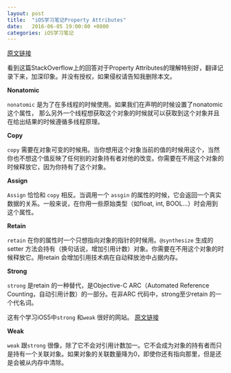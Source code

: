 ```yaml
---
layout: post
title:  "iOS学习笔记Property Attributes"
date:   2016-06-05 19:00:00 +0800
categories: iOS学习笔记
---
```


[原文链接](http://stackoverflow.com/questions/9859719/objective-c-declared-property-attributes-nonatomic-copy-strong-weak)

看到这篇StackOverflow上的回答对于Property Attributes的理解特别好，翻译记录下来，加深印象。并没有授权，如果侵权请告知我删除本文。

**Nonatomic**

`nonatomic` 是为了在多线程的时候使用。如果我们在声明的时候设置了nonatomic 这个属性， 那么另外一个线程想获取这个对象的时候就可以获取到这个对象并且在给出结果的时候遵循多线程原理。

**Copy**

`copy` 需要在对象可变的时候用。当你想用这个对象当前的值的时候用这个，当然你也不想这个值反映了任何别的对象持有者对他的改变。你需要在不用这个对象的时候释放它，因为你持有了这个对象。

**Assign**

`Assign` 恰恰和 `copy` 相反。当调用一个 `assgin` 的属性的时候，它会返回一个真实数据的关系。一般来说，在你用一些原始类型（如float, int, BOOL...）时会用到这个属性。

**Retain**

`retain` 在你的属性时一个只想指向对象的指针的时候用。`@synthesize` 生成的setter 方法会持有（换句话说，增加引用计数）对象。你需要在不用这个对象的时候释放它。用retain 会增加引用技术病在自动释放池中占据内存。

**Strong**

`strong` 是retain 的一种替代，是Objective-C ARC（Automated Reference Counting，自动引用计数）的一部分。在非ARC 代码中，strong至少retain 的一个代名词。

这有个学习iOS5中`strong` 和`weak` 很好的网站。
 [原文链接](http://www.raywenderlich.com/5677/beginning-arc-in-ios-5-part-1)

**Weak**

`weak` 跟`strong` 很像，除了它不会对引用计数加一。它不会成为对象的持有者而只是持有一个关联对象。如果对象的关联数量降为0，即使你还有指向那里，但是还是会被从内存中清除。
